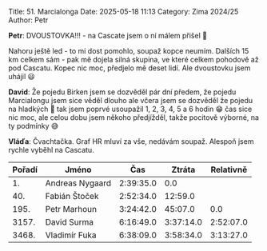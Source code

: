 Title: 51. Marcialonga
Date: 2025-05-18 11:13
Category: Zima 2024/25
Author: Petr

**Petr**: DVOUSTOVKA!!! - na Cascate jsem o ní málem přišel 🙈

Nahoru ještě led - to mi dost pomohlo, soupaž kopce neumím. Dalších 15 km celkem sám - pak mě dojela silná skupina, ve které celkem pohodově až pod Cascatu. Kopec nic moc, předjelo mě deset lidí. Ale dvoustovku jsem uhájil 😃

**David**: Že pojedu Birken jsem se dozvěděl pár dní předem, že pojedu Marcialongu jsem sice věděl dlouho ale včera jsem se dozvěděl že pojedu na hladkých 🙏 tak jsem poprvé usoupažil 1, 2, 3, 4, 5 a 6 hodin 😁 čas sice nic moc, ale celou dobu jsem někoho předjížděl, takže pocitově výborné, na ty podmínky 😅

**Vláďa**: Čvachtačka. Graf HR mluví za vše, nedávám soupaž. Alespoň jsem rychle vyběhl na Cascatu.

| Pořadí | Jméno           | Čas       | Ztráta    | Relativně |
|--------|-----------------|-----------|-----------|-----------|
| 1.     | Andreas Nygaard | 2:39:35.0 | 0.0       |           |
| 40.    | Fabián Štoček   | 2:52:34.0 | 12:59.0   |           |
| 195.   | Petr Marhoun    | 3:24:42.0 | 45:07.0   | 0.0       |
| 3157.  | David Surma     | 6:16:49.0 | 3:37:14.0 | 2:52:07.0 |
| 3468.  | Vladimír Fuka   | 6:38:09.0 | 3:58:34.0 | 3:13:27.0 |
